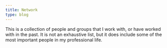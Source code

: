 ```yaml
---
title: Network
type: blog
---
```


This is a collection of people and groups that I work with, or have worked with in the past. It is not an exhaustive list, but it does include some of the most important people in my professional life.

